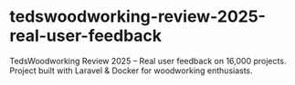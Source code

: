 # tedswoodworking-review-2025-real-user-feedback
TedsWoodworking Review 2025 – Real user feedback on 16,000 projects. Project built with Laravel &amp; Docker for woodworking enthusiasts.
